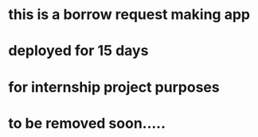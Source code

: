 # this is a borrow request making app
# deployed for 15 days
# for internship project purposes 
# to be removed soon.....